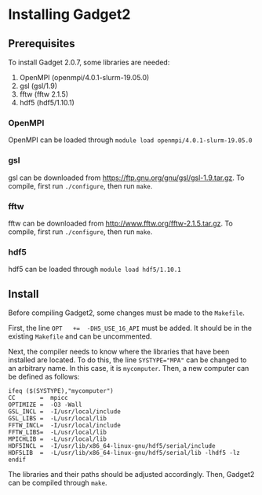 # Installing Gadget2

## Prerequisites 
To install Gadget 2.0.7, some libraries are needed:
1. OpenMPI (openmpi/4.0.1-slurm-19.05.0)
2. gsl (gsl/1.9)
3. fftw (fftw 2.1.5)
4. hdf5 (hdf5/1.10.1)

### OpenMPI
OpenMPI can be loaded through ```module load openmpi/4.0.1-slurm-19.05.0```

### gsl
gsl can be downloaded from https://ftp.gnu.org/gnu/gsl/gsl-1.9.tar.gz.
To compile, first run ```./configure```, then run `make`.

### fftw
fftw can be downloaded from http://www.fftw.org/fftw-2.1.5.tar.gz.
To compile, first run ```./configure```, then run `make`.

### hdf5
hdf5 can be loaded through ```module load hdf5/1.10.1```

## Install
Before compiling Gadget2, some changes must be made to the ```Makefile```. 

First, the line ```OPT   +=  -DH5_USE_16_API``` must be added. It should be in the existing ```Makefile``` and can be uncommented.

Next, the compiler needs to know where the libraries that have been installed are located. To do this, the line ```SYSTYPE="MPA"``` can be changed to an arbitrary name. In this case, it is ```mycomputer```. Then, a new computer can be defined as follows: 
```
ifeq ($(SYSTYPE),"mycomputer")
CC       =  mpicc   
OPTIMIZE =  -O3 -Wall
GSL_INCL =  -I/usr/local/include
GSL_LIBS =  -L/usr/local/lib
FFTW_INCL=  -I/usr/local/include
FFTW_LIBS=  -L/usr/local/lib
MPICHLIB =  -L/usr/local/lib
HDF5INCL =  -I/usr/lib/x86_64-linux-gnu/hdf5/serial/include
HDF5LIB  =  -L/usr/lib/x86_64-linux-gnu/hdf5/serial/lib -lhdf5 -lz
endif
```
The libraries and their paths should be adjusted accordingly. Then, Gadget2 can be compiled through ```make```.
